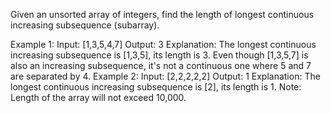 Given an unsorted array of integers, find the length of longest continuous increasing subsequence (subarray).

Example 1:
Input: [1,3,5,4,7]
Output: 3
Explanation: The longest continuous increasing subsequence is [1,3,5], its length is 3. 
Even though [1,3,5,7] is also an increasing subsequence, it's not a continuous one where 5 and 7 are separated by 4. 
Example 2:
Input: [2,2,2,2,2]
Output: 1
Explanation: The longest continuous increasing subsequence is [2], its length is 1. 
Note: Length of the array will not exceed 10,000.

